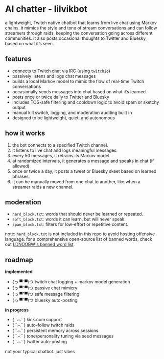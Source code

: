 # AI chatter - lilvikbot

a lightweight, Twitch native chatbot that learns from live chat using Markov chains. it mimics the style and tone of stream conversations and can follow streamers through raids, keeping the conversation going across different communities. it also posts occasional thoughts to Twitter and Bluesky, based on what it’s seen.

## features

- connects to Twitch chat via IRC (using `twitchio`)
- passively listens and logs chat messages
- builds a local Markov model to mimic the flow of real-time Twitch conversations
- occasionally sends messages into chat based on what it’s learned
- posts once or twice daily to Twitter and Bluesky
- includes TOS-safe filtering and cooldown logic to avoid spam or sketchy output
- manual kill switch, logging, and moderation auditing built in
- designed to be lightweight, quiet, and autonomous

## how it works

1. the bot connects to a specified Twitch channel.
2. it listens to live chat and logs meaningful messages.
3. every 50 messages, it retrains its Markov model.
4. at randomized intervals, it generates a message and speaks in chat (if allowed).
5. once or twice a day, it posts a tweet or Bluesky skeet based on learned phrases.
6. it can be manually moved from one chat to another, like when a streamer raids a new channel.

## moderation

- `hard_block.txt`: words that should never be learned or repeated.
- `soft_block.txt`: words it can learn, but will never speak.
- `spam_block.txt`: filters for low-effort or repetitive content.

note: `hard_block.txt` is not included in this repo to avoid hosting offensive language. for a comprehensive open-source list of banned words, check out [LDNOOBW's banned word list](https://github.com/LDNOOBW/List-of-Dirty-Naughty-Obscene-and-Otherwise-Bad-Words).

## roadmap

**implemented**

- (っ ▀¯▀)つ twitch chat logging + markov model generation
- (っ ▀¯▀)つ passive chat mimicry
- (っ ▀¯▀)つ safe message filtering
- (っ ▀¯▀)つ bluesky auto-posting

**in progress**

- ( ˇ෴ˇ ) kick.com support
- ( ˇ෴ˇ ) auto-follow twitch raids
- ( ˇ෴ˇ ) persistent memory across sessions
- ( ˇ෴ˇ ) tone/personality tuning via seed messages
- ( ˇ෴ˇ ) twitter auto-posting

not your typical chatbot. just vibes
